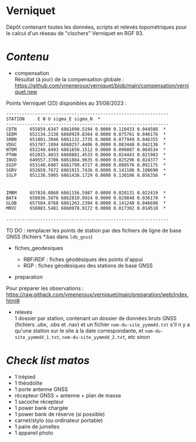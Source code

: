 # Verniquet

Dépôt contenant toutes les données, scripts et relevés topométriques pour le calcul d'un réseau de "clochers" Verniquet en RGF 93.

# _Contenu_

* compensation <br/>
Résultat (à jour) de la compensation globale :<br/>
https://github.com/ymeneroux/verniquet/blob/main/compensation/verniquet.new

Points Verniquet (2D) disponibles au 31/08/2023 : <br/>

``--------------------------------------------------------------``<br/>
``STATION     E N U sigma_E sigma_N  *``<br/>
``--------------------------------------------------------------``<br/>
 ``CDTN     655859.6347 6861090.5194 0.0000 0.110433 0.044508  * ``<br/>
 ``SEDM     652134.2136 6860929.8364 0.0000 0.075761 0.046176  * ``<br/>
 ``SRBN     651801.3046 6861132.3735 0.0000 0.077949 0.046355  * ``<br/>
 ``VDGC     651707.1094 6860257.4406 0.0000 0.083440 0.042136  * ``<br/>
 ``NTDM     652240.8493 6861650.1512 0.0000 0.096087 0.064534  * ``<br/>
 ``PTHN     652015.4033 6860881.4533 0.0000 0.024443 0.021903  * ``<br/>
 ``INVD     649557.3706 6861884.9635 0.0000 0.025296 0.024377  * ``<br/>
 ``EGSP     653140.6907 6861799.4727 0.0000 0.088576 0.091175  * ``<br/>
 ``SGRV     652659.7672 6861915.7436 0.0000 0.141106 0.108690  * ``<br/>
 ``SSLP     651136.5905 6861438.1729 0.0000 0.130106 0.056356  * ``<br/>
                                                                   <br/>		
 ``IMBM     657010.0860 6861156.5987 0.0000 0.028131 0.022419  * ``<br/>
 ``BAT4     658036.5076 6862810.9924 0.0000 0.029848 0.036170  * ``<br/>
 ``GLOB     657584.8768 6861263.2394 0.0000 0.141248 0.046698  * ``<br/>
 ``MRVC     658883.5481 6860978.9172 0.0000 0.017302 0.014510  * ``<br/>			 
``--------------------------------------------------------------``<br/>


TO DO : remplacer les points de station par des fichiers de ligne de base GNSS (fichiers *.bas dans ``ldb_gnss``)

* fiches_geodesiques
    * RBF/RDF : fiches géodésiques des points d'appui
    * RGP : fiches géodésiques des stations de base GNSS

* preparation

Pour préparer les observations : <br/>
https://raw.githack.com/ymeneroux/verniquet/main/preparation/web/index.html#

* releves<br/>
1 dossier par station, contenant un dossier de données bruts GNSS (fichiers .ubx, .obs et .nav) et un fichier ``nom-du-site_yymmdd.txt`` s'il n y a qu'une station sur le site à la date correspondante, et ``nom-du-site_yymmdd_1.txt``, ``nom-du-site_yymmdd_2.txt``, etc sinon

# _Check list matos_
* 1 trépied
* 1 théodolite
* 1 porte antenne GNSS
* récepteur GNSS + antenne + plan de masse
* 1 sacoche récepteur
* 1 power bank chargée
* 1 power bank de réserve (si possible)
* carnet/stylo (ou ordinateur portable)
* 1 paire de jumelles
* 1 appareil photo
